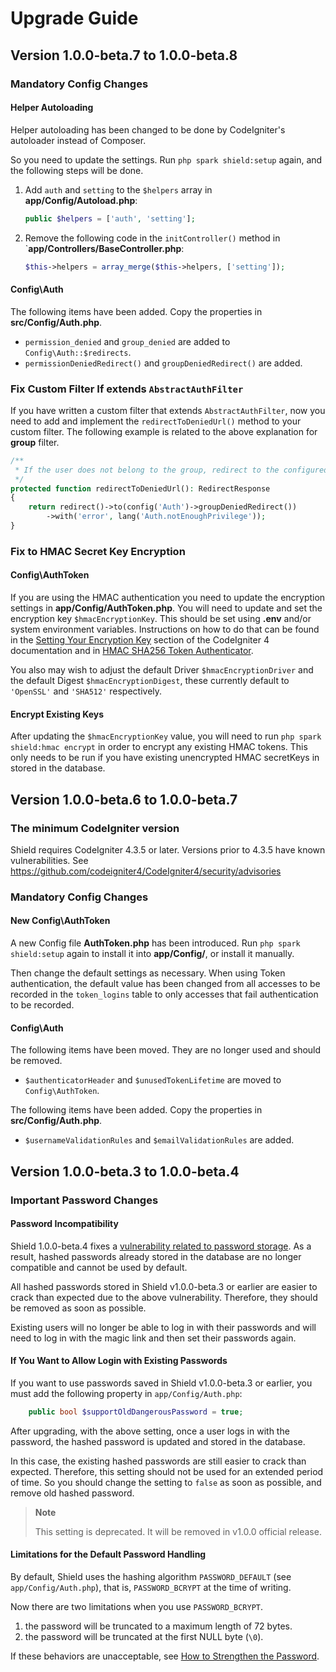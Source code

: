 # Upgrade Guide

## Version 1.0.0-beta.7 to 1.0.0-beta.8

### Mandatory Config Changes

#### Helper Autoloading

Helper autoloading has been changed to be done by CodeIgniter's autoloader
instead of Composer.

So you need to update the settings. Run `php spark shield:setup` again, and the
following steps will be done.

1. Add `auth` and `setting` to the `$helpers` array in **app/Config/Autoload.php**:

    ```php
    public $helpers = ['auth', 'setting'];
    ```

2. Remove the following code in the `initController()` method in
   `**app/Controllers/BaseController.php**:

    ```php
    $this->helpers = array_merge($this->helpers, ['setting']);
    ```

#### Config\Auth

The following items have been added. Copy the properties in **src/Config/Auth.php**.

- `permission_denied` and `group_denied` are added to `Config\Auth::$redirects`.
- `permissionDeniedRedirect()` and `groupDeniedRedirect()` are added.

### Fix Custom Filter If extends `AbstractAuthFilter`

If you have written a custom filter that extends `AbstractAuthFilter`, now you need to add and implement the `redirectToDeniedUrl()` method to your custom filter.
The following example is related to the above explanation for **group** filter.

```php
/**
 * If the user does not belong to the group, redirect to the configured URL with an error message.
 */
protected function redirectToDeniedUrl(): RedirectResponse
{
    return redirect()->to(config('Auth')->groupDeniedRedirect())
        ->with('error', lang('Auth.notEnoughPrivilege'));
}
```

### Fix to HMAC Secret Key Encryption

#### Config\AuthToken

If you are using the HMAC authentication you need to update the encryption settings in **app/Config/AuthToken.php**.
You will need to update and set the encryption key `$hmacEncryptionKey`. This should be set using **.env** and/or system
environment variables. Instructions on how to do that can be found in the
[Setting Your Encryption Key](https://codeigniter.com/user_guide/libraries/encryption.html#setting-your-encryption-key)
section of the CodeIgniter 4 documentation and in [HMAC SHA256 Token Authenticator](./docs/references/authentication/hmac.md#hmac-secret-key-encryption).

You also may wish to adjust the default Driver `$hmacEncryptionDriver` and the default Digest `$hmacEncryptionDigest`,
these currently default to `'OpenSSL'` and `'SHA512'` respectively.

#### Encrypt Existing Keys

After updating the `$hmacEncryptionKey` value, you will need to run `php spark shield:hmac encrypt` in order to encrypt
any existing HMAC tokens.  This only needs to be run if you have existing unencrypted HMAC secretKeys in stored in the
database.

## Version 1.0.0-beta.6 to 1.0.0-beta.7

### The minimum CodeIgniter version

Shield requires CodeIgniter 4.3.5 or later.
Versions prior to 4.3.5 have known vulnerabilities.
See https://github.com/codeigniter4/CodeIgniter4/security/advisories

### Mandatory Config Changes

#### New Config\AuthToken

A new Config file **AuthToken.php** has been introduced. Run `php spark shield:setup`
again to install it into **app/Config/**, or install it manually.

Then change the default settings as necessary. When using Token authentication,
the default value has been changed from all accesses to be recorded in the
``token_logins`` table to only accesses that fail authentication to be recorded.

#### Config\Auth

The following items have been moved. They are no longer used and should be removed.

- `$authenticatorHeader` and `$unusedTokenLifetime` are moved to `Config\AuthToken`.

The following items have been added. Copy the properties in **src/Config/Auth.php**.

- `$usernameValidationRules` and `$emailValidationRules` are added.

## Version 1.0.0-beta.3 to 1.0.0-beta.4

### Important Password Changes

#### Password Incompatibility

Shield 1.0.0-beta.4 fixes a [vulnerability related to password storage](https://github.com/codeigniter4/shield/security/advisories/GHSA-c5vj-f36q-p9vg).
As a result, hashed passwords already stored in the database are no longer compatible
and cannot be used by default.

All hashed passwords stored in Shield v1.0.0-beta.3 or earlier are easier to
crack than expected due to the above vulnerability. Therefore, they should be
removed as soon as possible.

Existing users will no longer be able to log in with their passwords and will
need to log in with the magic link and then set their passwords again.

#### If You Want to Allow Login with Existing Passwords

If you want to use passwords saved in Shield v1.0.0-beta.3 or earlier,
you must add the following property in `app/Config/Auth.php`:

```php
    public bool $supportOldDangerousPassword = true;
```

After upgrading, with the above setting, once a user logs in with the password,
the hashed password is updated and stored in the database.

In this case, the existing hashed passwords are still easier to crack than expected.
Therefore, this setting should not be used for an extended period of time.
So you should change the setting to `false` as soon as possible, and remove old
hashed password.

> **Note**
>
> This setting is deprecated. It will be removed in v1.0.0 official release.

#### Limitations for the Default Password Handling

By default, Shield uses the hashing algorithm `PASSWORD_DEFAULT` (see `app/Config/Auth.php`),
that is, `PASSWORD_BCRYPT` at the time of writing.

Now there are two limitations when you use `PASSWORD_BCRYPT`.

1. the password will be truncated to a maximum length of 72 bytes.
2. the password will be truncated at the first NULL byte (`\0`).

If these behaviors are unacceptable, see [How to Strengthen the Password](https://github.com/codeigniter4/shield/blob/develop/docs/guides/strengthen_password.md).
